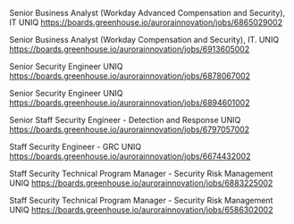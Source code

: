 Senior Business Analyst (Workday Advanced Compensation and Security), IT UNIQ https://boards.greenhouse.io/aurorainnovation/jobs/6865029002

Senior Business Analyst (Workday Compensation and Security), IT. UNIQ https://boards.greenhouse.io/aurorainnovation/jobs/6913605002

Senior Security Engineer UNIQ https://boards.greenhouse.io/aurorainnovation/jobs/6878067002

Senior Security Engineer UNIQ https://boards.greenhouse.io/aurorainnovation/jobs/6894601002

Senior Staff Security Engineer - Detection and Response UNIQ https://boards.greenhouse.io/aurorainnovation/jobs/6797057002

Staff Security Engineer - GRC UNIQ https://boards.greenhouse.io/aurorainnovation/jobs/6674432002

Staff Security Technical Program Manager - Security Risk Management UNIQ https://boards.greenhouse.io/aurorainnovation/jobs/6883225002

Staff Security Technical Program Manager - Security Risk Management UNIQ https://boards.greenhouse.io/aurorainnovation/jobs/6586302002

